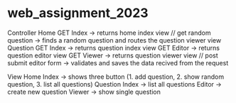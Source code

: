 # web_assignment_2023

Controller
  Home
    GET Index -> returns home index view
    // get random question -> finds a random question and routes the question viewer view
  Question
    GET Index -> returns question index view
    GET Editor -> returns question editor view
    GET Viewer -> returns question viewer view
    // post submit editor form -> validates and saves the data recived from the request
    

View
  Home
    Index -> shows three button (1. add question, 2. show random question, 3. list all questions)
  Question
    Index -> list all questions
    Editor -> create new question
    Viewer -> show single question
